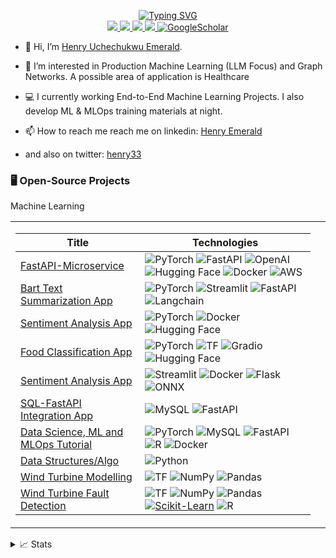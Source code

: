 <p align="center">
<a href="https://github.com/henrii1">
    <img src="https://readme-typing-svg.demolab.com?font=Georgia&size=18&duration=2000&pause=100&multiline=true&width=500&height=80&lines=Emerald+Henry;AI+Engineer+%7C+MLOps+Engineer+%7C+LLM+Focus;ML+Research+Experience+%7C+Data+Science+Experience" alt="Typing SVG" />
</a>
<br/>

<a href="https://henrii1.github.io">
    <img src="https://img.shields.io/badge/Website-henrii1.github.io-red?style=flat-square">
</a>  
<a href="https://henrii1.github.io/resume.pdf">
    <img src="https://img.shields.io/badge/PDF-CV-red?style=flat-square&logo=adobe">
</a>  
<a href="https://linkedin.com/in/emerald-henry-5a78b4159">
    <img src="https://img.shields.io/badge/-Linkedin-blue?style=flat-square&logo=linkedin">
</a>
<a href="mailto:emeraldhenry3@gmail.com">
    <img src="https://img.shields.io/badge/-Email-red?style=flat-square&logo=gmail&logoColor=white">
</a>
<a href='https://scholar.google.com/citations?user=i5yF4psAAAAJ&hl=en&oi=ao' target="_blank">
    <img alt='GoogleScholar' src='https://img.shields.io/badge/Scholar-100000?style=flat&logo=GoogleScholar&logoColor=white&&color=0181FF'>
</a>

<!-- <a href="https://pypi.org/user/drkostas/">
    <img src="https://komarev.com/ghpvc/?username=drkostas&label=Visitors&color=0e75b6&style=flat" alt="googoldkhan" />
</a> -->

<br/> 

<!-- <a href="https://github.com/henrii1">
    <img src="https://github-readme-stats.vercel.app/api?username=henrii1&show_icons=true&count_private=true&show_icons=true&hide_border=true&hide_title=true&card_width=300px&hide_rank=true&bg_color=00000000&theme=dracula">
</a> -->

<!-- <a href="https://github.com/henrii1">
    <img src="https://github-stats-alpha.vercel.app/api?username=henrii1&cc=22272e&tc=37BCF6&ic=fff&bc=0000">
</a> -->

</p>

- 👋 Hi, I’m [Henry Uchechukwu Emerald](@henrii1).

- 👀 I’m interested in Production Machine Learning (LLM Focus) and Graph Networks. A possible area of application is Healthcare

- 💻 I currently working End-to-End Machine Learning Projects. I also develop ML & MLOps training materials at night. 


- 📫 How to reach me reach me on linkedin: [Henry Emerald](https://www.linkedin.com/in/henry-emerald-5a78b4159?lipi=urn%3Ali%3Apage%3Ad_flagship3_profile_view_base_contact_details%3BsoktEz1KSiuhr1bGJhfWsw%3D%3D)


- and also on twitter: [henry33](https://twitter.com/hemerald33)


### 🖥️ Open-Source Projects
<table>
<tr>Machine Learning
<tr><td>

|Title | Technologies|
|--|--|
| [FastAPI-Microservice](https://github.com/henrii1/ML-FastAPI-Microservice)  | ![PyTorch](https://img.shields.io/badge/PyTorch-blue?style=flat-square&logo=pytorch) ![FastAPI](https://img.shields.io/badge/FastAPI-green?style=flat-square&logo=fastapi) ![OpenAI](https://img.shields.io/badge/OpenAI-yellow?style=flat-square&logo=openai) ![Hugging Face](https://img.shields.io/badge/Hugging_Face-orange?style=flat-square&logo=hugging%20face) ![Docker](https://img.shields.io/badge/Docker-blue?style=flat-square&logo=docker) ![AWS](https://img.shields.io/badge/AWS-orange?style=flat-square&logo=amazon%20aws)|
| [Bart Text Summarization App](https://github.com/henrii1/NLP_Text_summarization_huggingface) | ![PyTorch](https://img.shields.io/badge/PyTorch-black?style=flat-square&logo=pytorch) ![Streamlit](https://img.shields.io/badge/Streamlit-lightgreen?style=flat-square&logo=streamlit) ![FastAPI](https://img.shields.io/badge/FastAPI-green?style=flat-square&logo=fastapi) ![Langchain](https://img.shields.io/badge/langchain-black?style=flat-square&logo=langchain) |
| [Sentiment Analysis App](https://github.com/henrii1/RoBERTa_App) | ![PyTorch](https://img.shields.io/badge/PyTorch-black?style=flat-square&logo=pytorch) ![Docker](https://img.shields.io/badge/Docker-blue?style=flat-square&logo=docker) ![Hugging Face](https://img.shields.io/badge/Hugging_Face-orange?style=flat-square&logo=hugging%20face)|
| [Food Classification App](https://github.com/henrii1/ViT_Classification_App)  |![PyTorch](https://img.shields.io/badge/PyTorch-black?style=flat-square&logo=pytorch) ![TF](https://img.shields.io/badge/TF-black?style=flat-square&logo=tensorflow) ![Gradio](https://img.shields.io/badge/Gradio-blueviolet?style=flat-square&logo=gradio) ![Hugging Face](https://img.shields.io/badge/Hugging_Face-orange?style=flat-square&logo=hugging%20face)|
| [Sentiment Analysis App](https://github.com/henrii1/RoBERTa_App) | ![Streamlit](https://img.shields.io/badge/Streamlit-lightgreen?style=flat-square&logo=streamlit) ![Docker](https://img.shields.io/badge/Docker-blue?style=flat-square&logo=docker) ![Flask](https://img.shields.io/badge/Flask-black?style=flat-square&logo=flask) ![ONNX](https://img.shields.io/badge/ONNX-lightblue?style=flat-square&logo=onnx) |
| [SQL-FastAPI Integration App](https://github.com/henrii1/SQL_Database_App_FastAPI_Docker) |  ![MySQL](https://img.shields.io/badge/MySQL-black?style=flat-square&logo=mysql) ![FastAPI](https://img.shields.io/badge/FastAPI-green?style=flat-square&logo=fastapi) |
| [Data Science, ML and MLOps Tutorial](https://github.com/henrii1/Tutorials__MLOps_ML_Data_Science)  | ![PyTorch](https://img.shields.io/badge/PyTorch-black?style=flat-square&logo=pytorch)  ![MySQL](https://img.shields.io/badge/MySQL-black?style=flat-square&logo=mysql) ![FastAPI](https://img.shields.io/badge/FastAPI-green?style=flat-square&logo=fastapi) ![R](https://img.shields.io/badge/R-blue?style=flat-square&logo=r) ![Docker](https://img.shields.io/badge/Docker-blue?style=flat-square&logo=docker)|
| [Data Structures/Algo](https://github.com/henrii1/DataStructures_implementation) | ![Python](https://img.shields.io/badge/Python-blue?style=flat-square&logo=python)|
| [Wind Turbine Modelling](https://github.com/henrii1/wind-turbine-power-curve-modelling) | ![TF](https://img.shields.io/badge/TF-black?style=flat-square&logo=tensorflow) ![NumPy](https://img.shields.io/badge/NumPy-black?style=flat-square&logo=numpy) ![Pandas](https://img.shields.io/badge/Pandas-black?style=flat-square&logo=pandas)|
| [Wind Turbine Fault Detection](https://github.com/henrii1/WTPCM-using-multivariate-DM-and-K-S-test) | ![TF](https://img.shields.io/badge/TF-black?style=flat-square&logo=tensorflow) ![NumPy](https://img.shields.io/badge/NumPy-black?style=flat-square&logo=numpy) ![Pandas](https://img.shields.io/badge/Pandas-black?style=flat-square&logo=pandas) [![Scikit-Learn](https://img.shields.io/badge/Scikit--Learn-0.24.2-blue.svg)](https://scikit-learn.org/) ![R](https://img.shields.io/badge/R-blue?style=flat-square&logo=r)| 

</td><td>

</td></tr> </table>



<details>
<summary>📈 Stats</summary>
<br>
My Github Stats

![](http://github-profile-summary-cards.vercel.app/api/cards/profile-details?username=henrii1&theme=dracula) 

![](http://github-profile-summary-cards.vercel.app/api/cards/repos-per-language?username=henrii1&theme=dracula) 
![](http://github-profile-summary-cards.vercel.app/api/cards/most-commit-language?username=henrii1&theme=dracula)


</details>
<!---
henrii1/henrii1 is a ✨ special ✨ repository because its `README.md` (this file) appears on your GitHub profile.
You can click the Preview link to take a look at your changes.
--->
